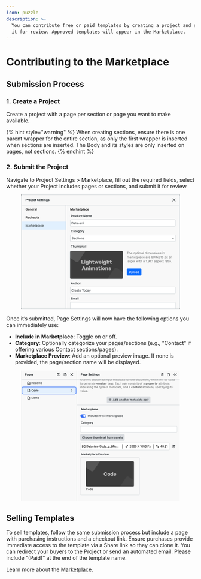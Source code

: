 ```yaml
---
icon: puzzle
description: >-
  You can contribute free or paid templates by creating a project and submitting
  it for review. Approved templates will appear in the Marketplace.
---
```


# Contributing to the Marketplace

## Submission Process

### **1. Create a Project**

Create a project with a page per section or page you want to make available.

{% hint style="warning" %}
When creating sections, ensure there is one parent wrapper for the entire section, as only the first wrapper is inserted when sections are inserted. The Body and its styles are only inserted on pages, not sections.
{% endhint %}

### **2. Submit the Project**

Navigate to Project Settings > Marketplace, fill out the required fields, select whether your Project includes pages or sections, and submit it for review.

<figure><img src="../.gitbook/assets/marketplace-submission.png" alt="Marketplace Submission"><figcaption></figcaption></figure>

Once it’s submitted, Page Settings will now have the following options you can immediately use:

* **Include in Marketplace**: Toggle on or off.
* **Category**: Optionally categorize your pages/sections (e.g., "Contact" if offering various Contact sections/pages).
* **Marketplace Preview**: Add an optional preview image. If none is provided, the page/section name will be displayed.

<figure><img src="../.gitbook/assets/marketplace-page-settings.png" alt="Marketplace Page Settings"><figcaption></figcaption></figure>

## Selling Templates

To sell templates, follow the same submission process but include a page with purchasing instructions and a checkout link. Ensure purchases provide immediate access to the template via a Share link so they can clone it. You can redirect your buyers to the Project or send an automated email. Please include “(Paid)” at the end of the template name.

Learn more about the [Marketplace](../university/marketplace.md).

